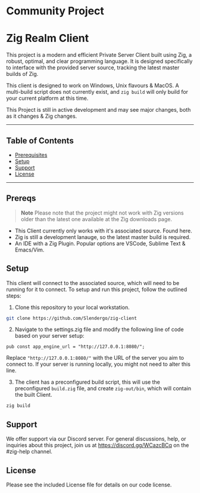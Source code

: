 # Community Project

# Zig Realm Client

This project is a modern and efficient Private Server Client built using Zig, a robust, optimal, and clear programming language. It is designed specifically to interface with the provided server source, tracking the latest master builds of Zig.

This client is designed to work on Windows, Unix flavours & MacOS. A multi-build script does not currently exist, and `zig build` will only build for your current platform at this time.

This Project is still in active development and may see major changes, both as it changes & Zig changes.

---

## Table of Contents
-  [Prerequisites](#prereqs)
-  [Setup](#setup)
-  [Support](#support)
-  [License](#license)

---

## Prereqs


> **Note** Please note that the project might not work with Zig versions older than the latest one available at the Zig downloads page. 

* This Client currently only works with it's associated source. Found here.
* Zig is still a development lanauge, so the latest master build is required.
* An IDE with a Zig Plugin. Popular options are VSCode, Sublime Text & Emacs/Vim.


## Setup

This client will connect to the associated source, which will need to be running for it to connect.
To setup and run this project, follow the outlined steps:

1. Clone this repository to your local workstation.  
```bash
git clone https://github.com/Slendergo/zig-client
```
2.	Navigate to the ﻿settings.zig file and modify the following line of code based on your server setup:
```zig
pub const app_engine_url = "http://127.0.0.1:8080/";
```
Replace `"http://127.0.0.1:8080/"` with the URL of the server you aim to connect to. If your server is running locally, you might not need to alter this line.

3. The client has a preconfigured build script, this will use the preconfigured `build.zig` file, and create `zig-out/bin`, which will contain the built Client.

```bash
zig build
```


## Support
We offer support via our Discord server. For general discussions, help, or inquiries about this project, join us at https://discord.gg/WCazcBCq on the #zig-help channel.

## License
Please see the included License file for details on our code license.

